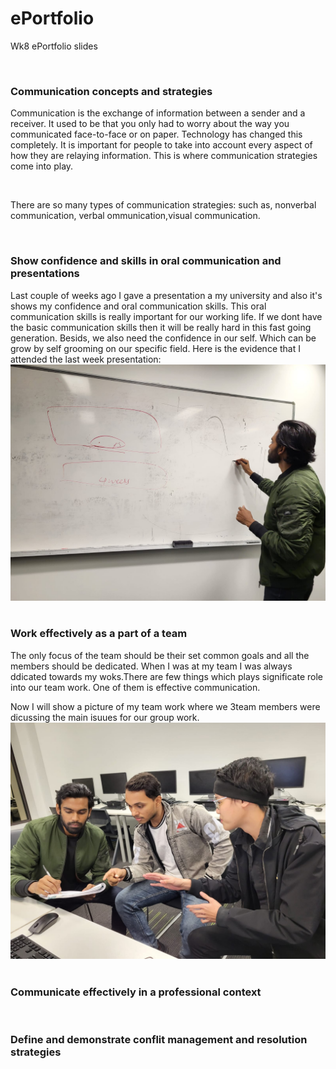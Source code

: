 # ePortfolio
Wk8 ePortfolio slides
<html>
<head>
  <body>
    <h3> Communication concepts and strategies </h3>
    <p> Communication is the exchange of information between a sender and a receiver. It used to be that you only had to worry about the way you communicated face-to-face or on paper. Technology has changed this completely. It is important for people to take into account every aspect of how they are relaying information. This is where communication strategies come into play. </p> <br>
      <p> There are so many types of communication strategies: such as, nonverbal communication, verbal ommunication,visual communication. </p>
    <h3> Show confidence and skills in oral communication and presentations</h3>
      <p> Last couple of weeks ago I gave a presentation a my university and also it's shows my confidence and oral communication skills. This oral communication skills is really important for our working life. If we dont have the basic communication skills then it will be really hard in this fast going generation. Besids, we also need the confidence in our self. Which can be grow by self grooming on our specific field.
          Here is the evidence that I attended the last week presentation:
          <img src="presentationjpg.JPG"alt"..">
    <h3> Work effectively as a part of a team </h3>
      <p>The only focus of the team should be their set common goals and all the members should be dedicated. When I was at my team I was always ddicated towards my woks.There are few things which plays significate role into our team work. One of them is effective communication.<br>
          <p> Now I will show a picture of my team work where we 3team members were dicussing the main isuues for our group work.
              <img src="3jonjpg.JPG"alt",,">
    <h3> Communicate effectively in a professional context </h3>
    <h3> Define and demonstrate conflit management and resolution strategies </h3>
  </body>
 </head>
  </html>
